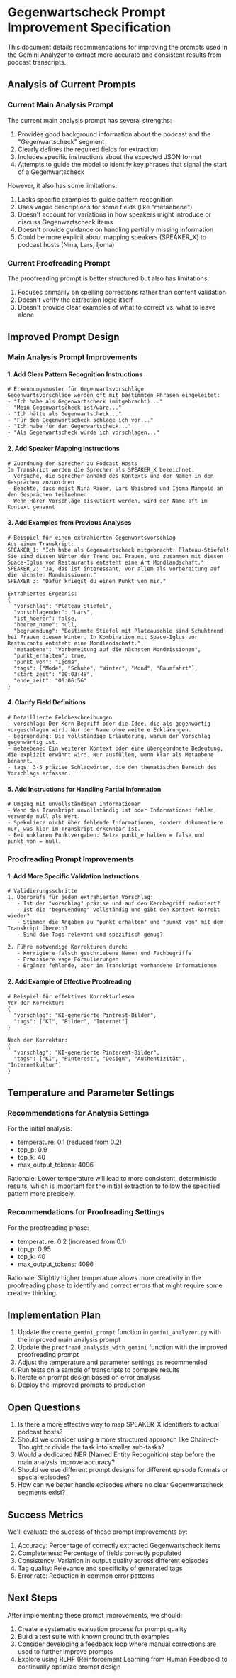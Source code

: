 # Gegenwartscheck Prompt Improvement Specification

This document details recommendations for improving the prompts used in the Gemini Analyzer to extract more accurate and consistent results from podcast transcripts.

## Analysis of Current Prompts

### Current Main Analysis Prompt

The current main analysis prompt has several strengths:

1. Provides good background information about the podcast and the "Gegenwartscheck" segment
2. Clearly defines the required fields for extraction
3. Includes specific instructions about the expected JSON format
4. Attempts to guide the model to identify key phrases that signal the start of a Gegenwartscheck

However, it also has some limitations:

1. Lacks specific examples to guide pattern recognition
2. Uses vague descriptions for some fields (like "metaebene")
3. Doesn't account for variations in how speakers might introduce or discuss Gegenwartscheck items
4. Doesn't provide guidance on handling partially missing information
5. Could be more explicit about mapping speakers (SPEAKER_X) to podcast hosts (Nina, Lars, Ijoma)

### Current Proofreading Prompt

The proofreading prompt is better structured but also has limitations:

1. Focuses primarily on spelling corrections rather than content validation
2. Doesn't verify the extraction logic itself
3. Doesn't provide clear examples of what to correct vs. what to leave alone

## Improved Prompt Design

### Main Analysis Prompt Improvements

#### 1. Add Clear Pattern Recognition Instructions

```
# Erkennungsmuster für Gegenwartsvorschläge
Gegenwartsvorschläge werden oft mit bestimmten Phrasen eingeleitet:
- "Ich habe als Gegenwartscheck (mitgebracht)..."
- "Mein Gegenwartscheck ist/wäre..."
- "Ich hätte als Gegenwartscheck..."
- "Für den Gegenwartscheck schlage ich vor..."
- "Ich habe für den Gegenwartscheck..."
- "Als Gegenwartscheck würde ich vorschlagen..."
```

#### 2. Add Speaker Mapping Instructions

```
# Zuordnung der Sprecher zu Podcast-Hosts
Im Transkript werden die Sprecher als SPEAKER_X bezeichnet. 
- Versuche, die Sprecher anhand des Kontexts und der Namen in den Gesprächen zuzuordnen
- Beachte, dass meist Nina Pauer, Lars Weisbrod und Ijoma Mangold an den Gesprächen teilnehmen
- Wenn Hörer-Vorschläge diskutiert werden, wird der Name oft im Kontext genannt
```

#### 3. Add Examples from Previous Analyses

```
# Beispiel für einen extrahierten Gegenwartsvorschlag
Aus einem Transkript:
SPEAKER_1: "Ich habe als Gegenwartscheck mitgebracht: Plateau-Stiefel! Sie sind diesen Winter der Trend bei Frauen, und zusammen mit diesen Space-Iglus vor Restaurants entsteht eine Art Mondlandschaft."
SPEAKER_2: "Ja, das ist interessant, vor allem als Vorbereitung auf die nächsten Mondmissionen."
SPEAKER_3: "Dafür kriegst du einen Punkt von mir."

Extrahiertes Ergebnis:
{
  "vorschlag": "Plateau-Stiefel",
  "vorschlagender": "Lars",
  "ist_hoerer": false,
  "hoerer_name": null,
  "begruendung": "Bestimmte Stiefel mit Plateausohle sind Schuhtrend bei Frauen diesen Winter. In Kombination mit Space-Iglus vor Restaurants entsteht eine Mondlandschaft.",
  "metaebene": "Vorbereitung auf die nächsten Mondmissionen",
  "punkt_erhalten": true,
  "punkt_von": "Ijoma",
  "tags": ["Mode", "Schuhe", "Winter", "Mond", "Raumfahrt"],
  "start_zeit": "00:03:48",
  "ende_zeit": "00:06:56"
}
```

#### 4. Clarify Field Definitions

```
# Detaillierte Feldbeschreibungen
- vorschlag: Der Kern-Begriff oder die Idee, die als gegenwärtig vorgeschlagen wird. Nur der Name ohne weitere Erklärungen.
- begruendung: Die vollständige Erläuterung, warum der Vorschlag gegenwärtig ist.
- metaebene: Ein weiterer Kontext oder eine übergeordnete Bedeutung, die explizit erwähnt wird. Nur ausfüllen, wenn klar als Metaebene benannt.
- tags: 3-5 präzise Schlagwörter, die den thematischen Bereich des Vorschlags erfassen.
```

#### 5. Add Instructions for Handling Partial Information

```
# Umgang mit unvollständigen Informationen
- Wenn das Transkript unvollständig ist oder Informationen fehlen, verwende null als Wert.
- Spekuliere nicht über fehlende Informationen, sondern dokumentiere nur, was klar im Transkript erkennbar ist.
- Bei unklaren Punktvergaben: Setze punkt_erhalten = false und punkt_von = null.
```

### Proofreading Prompt Improvements

#### 1. Add More Specific Validation Instructions

```
# Validierungsschritte
1. Überprüfe für jeden extrahierten Vorschlag:
   - Ist der "vorschlag" präzise und auf den Kernbegriff reduziert?
   - Ist die "begruendung" vollständig und gibt den Kontext korrekt wieder?
   - Stimmen die Angaben zu "punkt_erhalten" und "punkt_von" mit dem Transkript überein?
   - Sind die Tags relevant und spezifisch genug?

2. Führe notwendige Korrekturen durch:
   - Korrigiere falsch geschriebene Namen und Fachbegriffe
   - Präzisiere vage Formulierungen
   - Ergänze fehlende, aber im Transkript vorhandene Informationen
```

#### 2. Add Example of Effective Proofreading

```
# Beispiel für effektives Korrekturlesen
Vor der Korrektur:
{
  "vorschlag": "KI-generierte Pintrest-Bilder",
  "tags": ["KI", "Bilder", "Internet"]
}

Nach der Korrektur:
{
  "vorschlag": "KI-generierte Pinterest-Bilder",
  "tags": ["KI", "Pinterest", "Design", "Authentizität", "Internetkultur"]
}
```

## Temperature and Parameter Settings

### Recommendations for Analysis Settings

For the initial analysis:
- temperature: 0.1 (reduced from 0.2)
- top_p: 0.9
- top_k: 40
- max_output_tokens: 4096

Rationale: Lower temperature will lead to more consistent, deterministic results, which is important for the initial extraction to follow the specified pattern more precisely.

### Recommendations for Proofreading Settings

For the proofreading phase:
- temperature: 0.2 (increased from 0.1)
- top_p: 0.95
- top_k: 40
- max_output_tokens: 4096

Rationale: Slightly higher temperature allows more creativity in the proofreading phase to identify and correct errors that might require some creative thinking.

## Implementation Plan

1. Update the `create_gemini_prompt` function in `gemini_analyzer.py` with the improved main analysis prompt
2. Update the `proofread_analysis_with_gemini` function with the improved proofreading prompt
3. Adjust the temperature and parameter settings as recommended
4. Run tests on a sample of transcripts to compare results
5. Iterate on prompt design based on error analysis
6. Deploy the improved prompts to production

## Open Questions

1. Is there a more effective way to map SPEAKER_X identifiers to actual podcast hosts?
2. Should we consider using a more structured approach like Chain-of-Thought or divide the task into smaller sub-tasks?
3. Would a dedicated NER (Named Entity Recognition) step before the main analysis improve accuracy?
4. Should we use different prompt designs for different episode formats or special episodes?
5. How can we better handle episodes where no clear Gegenwartscheck segments exist?

## Success Metrics

We'll evaluate the success of these prompt improvements by:

1. Accuracy: Percentage of correctly extracted Gegenwartscheck items
2. Completeness: Percentage of fields correctly populated
3. Consistency: Variation in output quality across different episodes
4. Tag quality: Relevance and specificity of generated tags
5. Error rate: Reduction in common error patterns

## Next Steps

After implementing these prompt improvements, we should:

1. Create a systematic evaluation process for prompt quality
2. Build a test suite with known ground truth examples
3. Consider developing a feedback loop where manual corrections are used to further improve prompts
4. Explore using RLHF (Reinforcement Learning from Human Feedback) to continually optimize prompt design 